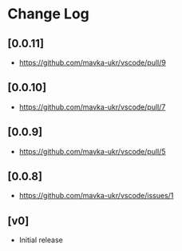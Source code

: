 # Change Log

## [0.0.11]
- https://github.com/mavka-ukr/vscode/pull/9

## [0.0.10]
- https://github.com/mavka-ukr/vscode/pull/7

## [0.0.9]

- https://github.com/mavka-ukr/vscode/pull/5

## [0.0.8]

- https://github.com/mavka-ukr/vscode/issues/1

## [v0]

- Initial release
